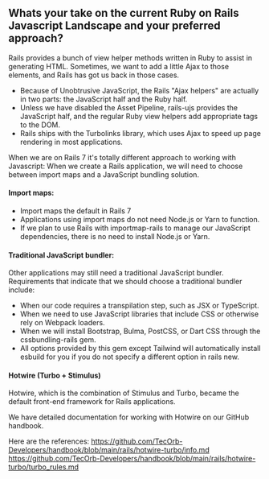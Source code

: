 ## Whats your take on the current Ruby on Rails Javascript Landscape and your preferred approach?

Rails provides a bunch of view helper methods written in Ruby to assist in generating HTML.
Sometimes, we want to add a little Ajax to those elements, and Rails has got us back in those cases.

- Because of Unobtrusive JavaScript, the Rails "Ajax helpers" are actually in two parts: the JavaScript half and the Ruby half.
- Unless we have disabled the Asset Pipeline, rails-ujs provides the JavaScript half, and the regular Ruby view helpers add appropriate tags to the DOM.
- Rails ships with the Turbolinks library, which uses Ajax to speed up page rendering in most applications.

When we are on Rails 7 it's totally different approach to working with Javascript:
When we create a Rails application, we will need to choose between import maps and a JavaScript bundling solution.

#### Import maps:

- Import maps the default in Rails 7
- Applications using import maps do not need Node.js or Yarn to function.
- If we plan to use Rails with importmap-rails to manage our JavaScript dependencies, there is no need to install Node.js or Yarn.

#### Traditional JavaScript bundler:

Other applications may still need a traditional JavaScript bundler. Requirements that indicate that we should choose a traditional bundler include:
- When our code requires a transpilation step, such as JSX or TypeScript.
- When we need to use JavaScript libraries that include CSS or otherwise rely on Webpack loaders.
- When we will install Bootstrap, Bulma, PostCSS, or Dart CSS through the cssbundling-rails gem.
- All options provided by this gem except Tailwind will automatically install esbuild for you if you do not specify a different option in rails new.

#### Hotwire (Turbo + Stimulus)

Hotwire, which is the combination of Stimulus and Turbo, became the default front-end framework for Rails applications.

We have detailed documentation for working with Hotwire on our GitHub handbook. 

Here are the references:
https://github.com/TecOrb-Developers/handbook/blob/main/rails/hotwire-turbo/info.md
https://github.com/TecOrb-Developers/handbook/blob/main/rails/hotwire-turbo/turbo_rules.md